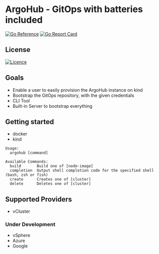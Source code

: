 # ArgoHub - GitOps with batteries included

[![Go Reference](https://pkg.go.dev/badge/github.com/PatrickLaabs/cli_clusterapi-argohub.svg)](https://pkg.go.dev/github.com/PatrickLaabs/cli_clusterapi-argohub)
[![Go Report Card](https://goreportcard.com/badge/github.com/github.com/PatrickLaabs/cli_clusterapi-argohub)](https://goreportcard.com/report/github.com/PatrickLaabs/cli_clusterapi-argohub)

## License
[![Licence](https://img.shields.io/github/license/Ileriayo/markdown-badges?style=for-the-badge)](./LICENSE)

## Goals

- Enable a user to easily provision the ArgoHub instance on kind
- Bootstrap the GitOps repository, with the given credentials
- CLI Tool
- Built-in Server to bootstrap everything

## Getting started

- docker
- kind

```
Usage:
  argohub [command]

Available Commands:
  build       Build one of [node-image]
  completion  Output shell completion code for the specified shell (bash, zsh or fish)
  create      Creates one of [cluster]
  delete      Deletes one of [cluster]

```

## Supported Providers

- vCluster

### Under Development
- vSphere
- Azure
- Google